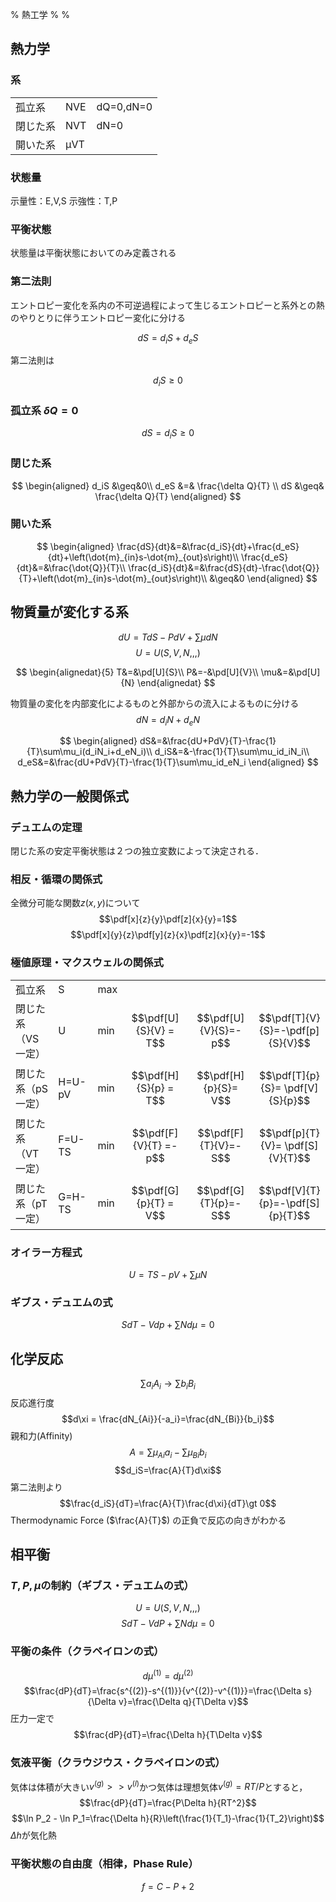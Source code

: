 % 熱工学
%
%

$$
\newcommand{\D}[2][]{\frac{\mathrm{D} #1}{\mathrm{D} #2}}
\newcommand{\d}[2][]{\frac{\mathrm{d} #1}{\mathrm{d} #2}}
\newcommand{\dd}[2][]{\frac{\mathrm{d}^2 #1}{\mathrm{d} {#2}^2}}
\newcommand{\pd}[2][]{\frac{\partial #1}{\partial #2}}
\newcommand{\pdf}[3][]{\left( \frac{\partial #1}{\partial #2} \right)_{#3}}
\newcommand{\pdd}[2][]{\frac{\partial^2 #1}{\partial {#2}^2}}
\newcommand{\pddd}[2][]{\frac{\partial^3 #1}{\partial {#2}^3}}
$$

## 熱力学

### 系

|          |     |           |
| -------- | --- | --------- |
| 孤立系   | NVE | dQ=0,dN=0 |
| 閉じた系 | NVT | dN=0      |
| 開いた系 | μVT |           |

### 状態量

示量性：E,V,S
示強性：T,P

### 平衡状態

状態量は平衡状態においてのみ定義される

### 第二法則

エントロピー変化を系内の不可逆過程によって生じるエントロピーと系外との熱のやりとりに伴うエントロピー変化に分ける

$$
dS=d_iS+d_eS
$$

第二法則は

$$
d_iS\geq 0
$$

### 孤立系 $\delta Q=0$

$$dS=d_iS\geq 0$$

### 閉じた系

$$
\begin{aligned}
d_iS &\geq&0\\
d_eS &=& \frac{\delta Q}{T} \\
dS &\geq& \frac{\delta Q}{T}
\end{aligned}
$$

### 開いた系

$$
\begin{aligned}
\frac{dS}{dt}&=&\frac{d_iS}{dt}+\frac{d_eS}{dt}+\left(\dot{m}_{in}s-\dot{m}_{out}s\right)\\
\frac{d_eS}{dt}&=&\frac{\dot{Q}}{T}\\
\frac{d_iS}{dt}&=&\frac{dS}{dt}-\frac{\dot{Q}}{T}+\left(\dot{m}_{in}s-\dot{m}_{out}s\right)\\
&\geq&0
\end{aligned}
$$

## 物質量が変化する系

$$dU=TdS-PdV+\sum \mu dN$$
$$U=U(S,V,N,,,)$$

$$
\begin{alignedat}{5}
T&=&\pd[U]{S}\\
P&=-&\pd[U]{V}\\
\mu&=&\pd[U]{N}
\end{alignedat}
$$

物質量の変化を内部変化によるものと外部からの流入によるものに分ける
$$dN=d_iN+d_eN$$

$$
\begin{aligned}
dS&=&\frac{dU+PdV}{T}-\frac{1}{T}\sum\mu_i(d_iN_i+d_eN_i)\\
d_iS&=&-\frac{1}{T}\sum\mu_id_iN_i\\
d_eS&=&\frac{dU+PdV}{T}-\frac{1}{T}\sum\mu_id_eN_i
\end{aligned}
$$

## 熱力学の一般関係式

### デュエムの定理

閉じた系の安定平衡状態は２つの独立変数によって決定される．

### 相反・循環の関係式

全微分可能な関数$z(x,y)$について
$$\pdf[x]{z}{y}\pdf[z]{x}{y}=1$$
$$\pdf[x]{y}{z}\pdf[y]{z}{x}\pdf[z]{x}{y}=-1$$

### 極値原理・マクスウェルの関係式

|                     |        |     |                       |                      |                                  |
| ------------------- | ------ | --- | --------------------- | -------------------- | -------------------------------- |
| 孤立系              | S      | max |                       |                      |                                  |
| 閉じた系（VS 一定） | U      | min | $$\pdf[U]{S}{V} = T$$ | $$\pdf[U]{V}{S}=-p$$ | $$\pdf[T]{V}{S}=-\pdf[p]{S}{V}$$ |
| 閉じた系（pS 一定） | H=U-pV | min | $$\pdf[H]{S}{p} = T$$ | $$\pdf[H]{p}{S}= V$$ | $$\pdf[T]{p}{S}= \pdf[V]{S}{p}$$ |
| 閉じた系（VT 一定） | F=U-TS | min | $$\pdf[F]{V}{T} =-p$$ | $$\pdf[F]{T}{V}=-S$$ | $$\pdf[p]{T}{V}= \pdf[S]{V}{T}$$ |
| 閉じた系（pT 一定） | G=H-TS | min | $$\pdf[G]{p}{T} = V$$ | $$\pdf[G]{T}{p}=-S$$ | $$\pdf[V]{T}{p}=-\pdf[S]{p}{T}$$ |

### オイラー方程式

$$U=TS-pV+\sum \mu N$$

### ギブス・デュエムの式

$$SdT-Vdp+\sum Nd\mu=0$$

## 化学反応

$$\sum a_i A_i \rightarrow \sum b_i B_i$$
反応進行度
$$d\xi = \frac{dN_{Ai}}{-a_i}=\frac{dN_{Bi}}{b_i}$$
親和力(Affinity)
$$A=\sum \mu_{Ai}a_i - \sum \mu_{Bi}b_i$$
$$d_iS=\frac{A}{T}d\xi$$
第二法則より
$$\frac{d_iS}{dT}=\frac{A}{T}\frac{d\xi}{dT}\gt 0$$
Thermodynamic Force ($\frac{A}{T}$) の正負で反応の向きがわかる

## 相平衡

### $T,P,\mu$の制約（ギブス・デュエムの式）

$$U=U(S,V,N,,,)$$
$$SdT-VdP+\sum Nd\mu=0$$

### 平衡の条件（クラペイロンの式）

$$d\mu^{(1)}=d\mu^{(2)}$$
$$\frac{dP}{dT}=\frac{s^{(2)}-s^{(1)}}{v^{(2)}-v^{(1)}}=\frac{\Delta s}{\Delta v}=\frac{\Delta q}{T\Delta v}$$
圧力一定で
$$\frac{dP}{dT}=\frac{\Delta h}{T\Delta v}$$

### 気液平衡（クラウジウス・クラペイロンの式）

気体は体積が大きい$v^{(g)}>>v^{(l)}$かつ気体は理想気体$v^{(g)}=RT/P$とすると，
$$\frac{dP}{dT}=\frac{P\Delta h}{RT^2}$$
$$\ln P_2 - \ln P_1=\frac{\Delta h}{R}\left(\frac{1}{T_1}-\frac{1}{T_2}\right)$$
$\Delta h$が気化熱

### 平衡状態の自由度（相律，Phase Rule）

$$f=C-P+2$$
